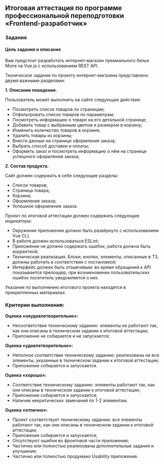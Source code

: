 ## Итоговая аттестация по программе профессиональной переподготовки «Frontend-разработчик»

### Задание 

#### Цель задания и описание

Вам предстоит разработать интернет-магазин премиального белья Moire на Vue.js с использованием REST API.

Техническое задание по проекту интернет-магазина представлено двумя важными разделами:

**1. Описание поведения.**

Пользователь может выполнить на сайте следующие действия:

- Посмотреть список товаров по страницам;
- Отфильтровать список товаров по параметрам;
- Посмотреть информацию о товаре на его детальной странице;
- Добавить товар с выбранным цветом и размером в корзину;
- Изменить количество товаров в корзине;
- Удалить товары из корзины;
- Внести данные на странице оформления заказа;
- Выбрать способ доставки и оплаты;
- Оформить заказ и посмотреть информацию о нём на странице успешного оформления заказа;

**2. Состав продукта.**

Сайт должен содержать в себе следующие разделы:

- Список товаров;
- Страница товара;
- Корзина;
- Оформление заказа;
- Успешное оформление заказа.

Проект по итоговой аттестации должен содержать следующие индикаторы:

- Окружение приложения должно быть развёрнуто с использованием Vue CLI;
- В работе должен использоваться ESLint;
- Приложение не должно содержать ошибок, работа должна быть корректной;
- Техническая реализация. Блоки, кнопки, элементы, описанные в ТЗ, должны работать в соответствии с постановкой;
- Интерфейс должен быть отзывчивым: во время обращений к API показывается прелоадер, при возникновении пользовательских ошибок посетитель уведомляется о них.

Указания по выполнению итогового проекта находятся в прикрепленных материалах.

### Критерии выполнения:

**Оценка «неудовлетворительно»:**

- Несоответствие техническому заданию: элементы не работают так, как они описаны в техническом задании к итоговой аттестации;
- Приложение не собирается и не запускается;

**Оценка «удовлетворительно»:**

- Неполное соответствие техническому заданию: реализованы не все элементы, указанные в техническом задании к итоговой аттестации;
- Приложение собирается и запускается.

**Оценка «хорошо»:**

- Соответствие техническому заданию: элементы работают так, как они описаны в техническом задании к итоговой аттестации;
- Приложение собирается и запускается;
- Наличие некритических замечаний по 1-2 элементам.

**Оценка «отлично»:**

- Проект соответствует техническому заданию: все элементы работают так, как они описаны в техническом задании к итоговой аттестации;
- Приложение собирается и запускается;
- Отсутствуют ошибки во фронтовой части приложения;
- Частично или полностью реализованы дополнительные задания и улучшения;
- Частично или полностью продумано Usability приложения.



